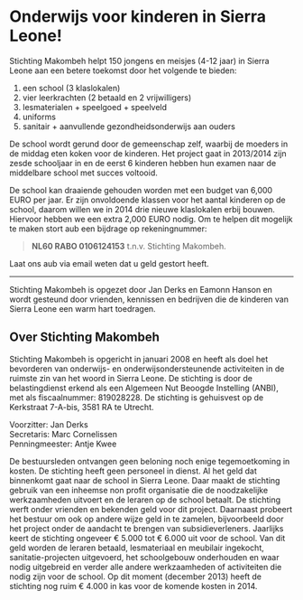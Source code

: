 # Onderwijs voor kinderen in Sierra Leone!

Stichting Makombeh helpt 150 jongens en meisjes (4-12 jaar) in Sierra Leone aan een betere toekomst door het volgende te bieden:

1. een school (3 klaslokalen)
2. vier leerkrachten (2 betaald en 2 vrijwilligers)
3. lesmaterialen + speelgoed + speelveld
4. uniforms
5. sanitair + aanvullende gezondheidsonderwijs aan ouders

De school wordt gerund door de gemeenschap zelf, waarbij de moeders in de middag eten koken voor de kinderen. Het project gaat in 2013/2014 zijn zesde schooljaar in en de eerst 6 kinderen hebben hun examen naar de middelbare school met succes voltooid.

De school kan draaiende gehouden worden met een budget van 6,000 EURO per jaar. Er zijn onvoldoende klassen voor het aantal kinderen op de school, daarom willen we in 2014 drie nieuwe klaslokalen erbij bouwen. Hiervoor hebben we een extra 2,000 EURO nodig. Om te helpen dit mogelijk te maken stort aub een bijdrage op rekeningnummer: 

> **NL60 RABO 0106124153** t.n.v. Stichting Makombeh. 

Laat ons aub via email weten dat u geld gestort heeft.

* * *

Stichting Makombeh is opgezet door Jan Derks en Eamonn Hanson en wordt gesteund door vrienden, kennissen en bedrijven die de kinderen van Sierra Leone een warm hart toedragen.

## Over Stichting Makombeh

Stichting Makombeh is opgericht in januari 2008 en heeft als doel het bevorderen van onderwijs- en onderwijsondersteunende activiteiten in de ruimste zin van het woord in Sierra Leone. De stichting is door de belastingdienst erkend als een Algemeen Nut Beoogde Instelling (ANBI), met als fiscaalnummer: 819028228. 
De stichting is gehuisvest op de Kerkstraat 7-A-bis, 3581 RA te Utrecht.

Voorzitter: Jan Derks  
Secretaris: Marc Cornelissen  
Penningmeester: Antje Kwee  

De bestuursleden ontvangen geen beloning noch enige tegemoetkoming in kosten. De stichting heeft geen personeel in dienst. Al het geld dat binnenkomt gaat naar de school in Sierra Leone. Daar maakt de stichting gebruik van een inheemse non profit organisatie die de noodzakelijke werkzaamheden uitvoert en de leraren op de school betaalt. De stichting werft onder vrienden en bekenden geld voor dit project. Daarnaast probeert het bestuur om ook op andere wijze geld in te zamelen, bijvoorbeeld door het project onder de aandacht te brengen van subsidieverleners. Jaarlijks keert de stichting ongeveer € 5.000 tot € 6.000 uit voor de school. Van dit geld worden de leraren betaald, lesmateriaal en meubilair ingekocht, sanitatie-projecten uitgevoerd, het schoolgebouw onderhouden en waar nodig uitgebreid en verder alle andere werkzaamheden of activiteiten die nodig zijn voor de school. Op dit moment (december 2013) heeft de stichting nog ruim € 4.000 in kas voor de komende kosten in 2014.